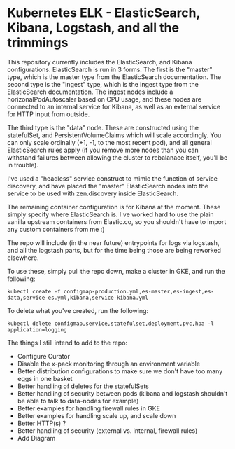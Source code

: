 # Kubernetes ELK - ElasticSearch, Kibana, Logstash, and all the trimmings

This repository currently includes the ElasticSearch, and Kibana configurations. ElasticSearch
is run in 3 forms. The first is the "master" type, which is the master type from the ElasticSearch
documentation. The second type is the "ingest" type, which is the ingest type from the ElasticSearch 
documentation. The ingest nodes include a horizonalPodAutoscaler based on CPU usage, and these nodes
are connected to an internal service for Kibana, as well as an external service for HTTP input from outside.

The third type is the "data" node. These are constructed using the statefulSet, and PersistentVolumeClaims
which will scale accordingly. You can only scale ordinally (+1, -1, to the most recent pod), and all general
ElasticSearch rules apply (if you remove more nodes than you can withstand failures between allowing the cluster
to rebalanace itself, you'll be in trouble).

I've used a "headless" service construct to mimic the function of service discovery, and have placed the "master"
ElasticSearch nodes into the service to be used with zen.discovery inside ElasticSearch.

The remaining container configuration is for Kibana at the moment. These simply specify where ElasticSearch is. 
I've worked hard to use the plain vanilla upstream containers from Elastic.co, so you shouldn't have to import
any custom containers from me :)

The repo will include (in the near future) entrypoints for logs via logstash, and all the logstash 
parts, but for the time being those are being reworked elsewhere.

To use these, simply pull the repo down, make a cluster in GKE, and run the following: 

`kubectl create -f configmap-production.yml,es-master,es-ingest,es-data,service-es.yml,kibana,service-kibana.yml`

To delete what you've created, run the following:

`kubectl delete configmap,service,statefulset,deployment,pvc,hpa -l application=logging`

The things I still intend to add to the repo:
- Configure Curator
- Disable the x-pack monitoring through an environment variable
- Better distribution configurations to make sure we don't have too many eggs in one basket
- Better handling of deletes for the statefulSets
- Better handling of security between pods (kibana and logstash shouldn't be able to talk to data-nodes for example)
- Better examples for handling firewall rules in GKE
- Better examples for handling scale up, and scale down
- Better HTTP(s) ?
- Better handling of security (external vs. internal, firewall rules)
- Add Diagram
